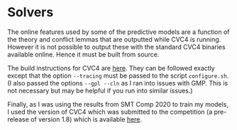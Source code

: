 # Solvers

The online features used by some of the predictive models are a function of the theory and conflict lemmas that are outputted while CVC4 is running. However it is not possible to output these with the standard CVC4 binaries available online. Hence it must be built from source.

The build instructions for CVC4 are [here](https://github.com/CVC4/CVC4-archived/blob/master/INSTALL.md). They can be followed exactly except that the option ``--tracing`` must be passed to the script ``configure.sh``. (I also passed the options ``--gpl --cln`` as I ran into issues with GMP. This is not necessary but may be helpful if you run into similar issues.)

Finally, as I was using the results from SMT Comp 2020 to train my models, I used the version of CVC4 which was submitted to the competition (a pre-release of version 1.8) which is available [here](https://github.com/cvc5/cvc5/tree/smtcomp2020).
